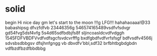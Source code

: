 # solid
begin
Hi
nice day
gm
let's start
to the moon !!!g
LFG!!!
hahahaoaaa!@33
babashipsg
dfvzfdfvb
23446356g
546574165489vsdfvfsdvgr
gd54fvg5dsf4vfg
5s4d65sdfbdbjfs8f
sljincoasldcvdfvdggh
1545FDFVBDFVvdfvdfsgcfsvdcvrfffg
bxdfgbdfvdfvrfsfsgf
bdfvsdfv4566j
sdvsbsdbbgsv dfsjhnfgngg
vb dbvdfv'bbl,sdf32
brfbhtbgbdgbdn
vdfbzdfbzdfbbdbbg
